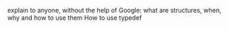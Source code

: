 explain to anyone, without the help of Google:
what are structures, when, why and how to use them
How to use typedef
